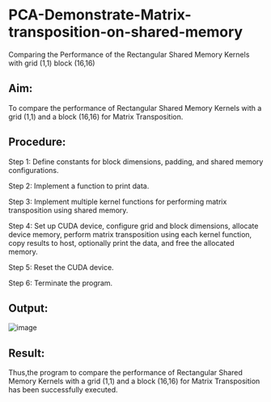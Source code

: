 # PCA-Demonstrate-Matrix-transposition-on-shared-memory
Comparing the Performance of the Rectangular Shared Memory Kernels with  grid (1,1) block (16,16)

## Aim:
To compare the performance of Rectangular Shared Memory Kernels with a grid (1,1) and a block (16,16) for Matrix Transposition.

## Procedure:
Step 1:
Define constants for block dimensions, padding, and shared memory configurations.

Step 2:
Implement a function to print data.

Step 3:
Implement multiple kernel functions for performing matrix transposition using shared memory.

Step 4:
Set up CUDA device, configure grid and block dimensions, allocate device memory, perform matrix transposition using each kernel function, copy results to host, optionally print the data, and free the allocated memory.

Step 5:
Reset the CUDA device.

Step 6:
Terminate the program.

## Output:
![image](https://github.com/Jayashreerao15/PCA-Demonstrate-Matrix-transposition-on-shared-memory/assets/74660507/f4ea29a4-7327-4f3b-ac16-fd8f5d9fff5a)

## Result:
Thus,the program to compare the performance of Rectangular Shared Memory Kernels with a grid (1,1) and a block (16,16) for Matrix Transposition has been successfully executed.
